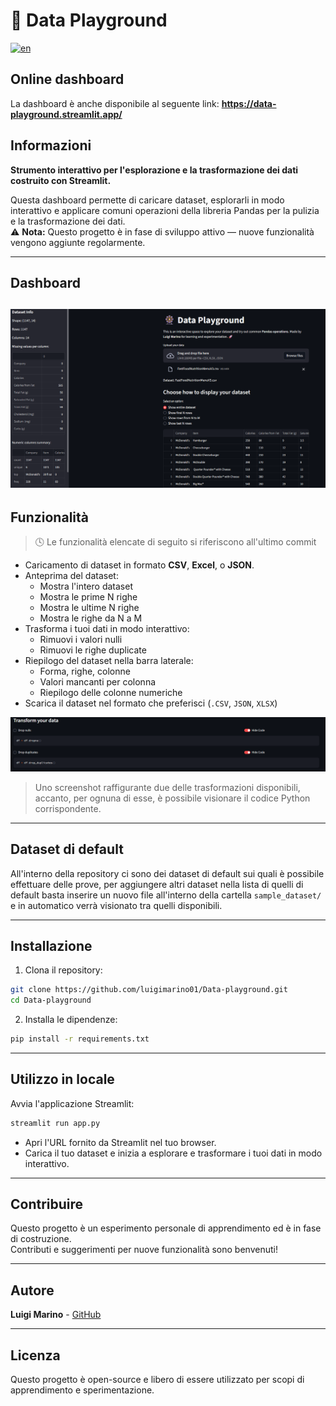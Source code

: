 # 🎡 Data Playground

[![en](https://img.shields.io/badge/lang-en-blue.svg)](README.md)

## Online dashboard
La dashboard è anche disponibile al seguente link:
**https://data-playground.streamlit.app/**

## Informazioni
**Strumento interattivo per l'esplorazione e la trasformazione dei dati costruito con Streamlit.**

Questa dashboard permette di caricare dataset, esplorarli in modo interattivo e applicare comuni operazioni della libreria Pandas per la pulizia e la trasformazione dei dati.  
⚠️ **Nota:** Questo progetto è in fase di sviluppo attivo — nuove funzionalità vengono aggiunte regolarmente.

---
## Dashboard 
![dashboard](img/dashboard.png)
---
## Funzionalità
> 🕓 Le funzionalità elencate di seguito si riferiscono all'ultimo commit
- Caricamento di dataset in formato **CSV**, **Excel**, o **JSON**.
- Anteprima del dataset:
  - Mostra l'intero dataset
  - Mostra le prime N righe
  - Mostra le ultime N righe
  - Mostra le righe da N a M
- Trasforma i tuoi dati in modo interattivo:
  - Rimuovi i valori nulli
  - Rimuovi le righe duplicate
- Riepilogo del dataset nella barra laterale:
  - Forma, righe, colonne
  - Valori mancanti per colonna
  - Riepilogo delle colonne numeriche
- Scarica il dataset nel formato che preferisci (`.CSV`, `JSON`, `XLSX`)


![transforms_image](img/transformations.png)
> Uno screenshot raffigurante due delle trasformazioni disponibili, accanto, per ognuna di esse, è possibile visionare il codice Python corrispondente.

---
## Dataset di default

All'interno della repository ci sono dei dataset di default sui quali è possibile effettuare delle prove, per aggiungere altri dataset nella lista di quelli di default basta inserire un nuovo file all'interno della cartella `sample_dataset/` e in automatico verrà visionato tra quelli disponibili.

---
## Installazione

1. Clona il repository:
```bash
git clone https://github.com/luigimarino01/Data-playground.git
cd Data-playground
```
2. Installa le dipendenze:
```bash
pip install -r requirements.txt
```

---

## Utilizzo in locale
Avvia l'applicazione Streamlit:
```bash
streamlit run app.py
```
- Apri l'URL fornito da Streamlit nel tuo browser.
- Carica il tuo dataset e inizia a esplorare e trasformare i tuoi dati in modo interattivo.

---

## Contribuire

Questo progetto è un esperimento personale di apprendimento ed è in fase di costruzione.  
Contributi e suggerimenti per nuove funzionalità sono benvenuti!

---

## Autore

**Luigi Marino** - [GitHub](https://github.com/luigimarino01)

---

## Licenza

Questo progetto è open-source e libero di essere utilizzato per scopi di apprendimento e sperimentazione.